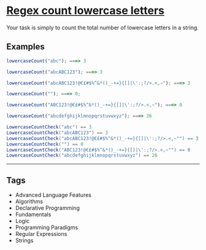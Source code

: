 # [Regex count lowercase letters](https://www.codewars.com/kata/56a946cd7bd95ccab2000055)

Your task is simply to count the total number of lowercase letters in a string.

## Examples

```javascript
lowercaseCount("abc"); ===> 3

lowercaseCount("abcABC123"); ===> 3

lowercaseCount("abcABC123!@€£#$%^&*()_-+=}{[]|\':;?/>.<,~"); ===> 3

lowercaseCount(""); ===> 0;

lowercaseCount("ABC123!@€£#$%^&*()_-+=}{[]|\':;?/>.<,~"); ===> 0

lowercaseCount("abcdefghijklmnopqrstuvwxyz"); ===> 26
```

```csharp
LowercaseCountCheck("abc") == 3
LowercaseCountCheck("abcABC123") == 3
LowercaseCountCheck("abcABC123!@€£#$%^&*()_-+=}{[]|\':;?/>.<,~"") == 3
LowercaseCountCheck("") == 0
LowercaseCountCheck("ABC123!@€£#$%^&*()_-+=}{[]|\':;?/>.<,~"") == 0
LowercaseCountCheck("abcdefghijklmnopqrstuvwxyz") == 26
```

---

## Tags

- Advanced Language Features
- Algorithms
- Declarative Programming
- Fundamentals
- Logic
- Programming Paradigms
- Regular Expressions
- Strings
